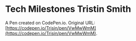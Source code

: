 # Tech Milestones Tristin Smith

A Pen created on CodePen.io. Original URL: [https://codepen.io/Trisin/pen/VwMwWmM](https://codepen.io/Trisin/pen/VwMwWmM).


